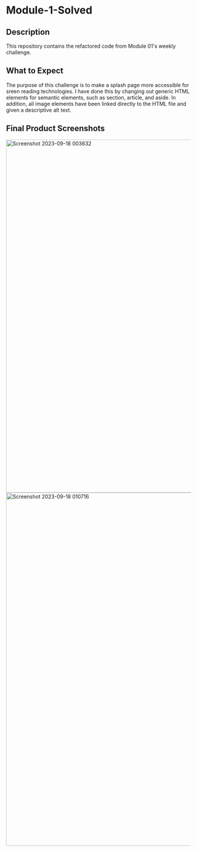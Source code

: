 # Module-1-Solved
## Description
This repository contains the refactored code from Module 01's weekly challenge. 
## What to Expect
The purpose of this challenge is to make a splash page more accessible for sreen reading technologies. 
I have done this by changing out generic HTML elements for semantic elements, such as section, article, and aside.
In addition, all image elements have been linked directly to the HTML file and given a descriptive alt text.
## Final Product Screenshots
<img width="960" alt="Screenshot 2023-09-18 003632" src="https://github.com/JBassard97/Module-1-Solved/assets/142551579/a3be10de-114c-4141-8c8a-891330513d3b">
<img width="960" alt="Screenshot 2023-09-18 010716" src="https://github.com/JBassard97/Module-1-Solved/assets/142551579/f4322d08-3260-4d6a-b0f7-aa775a6f1d90">
